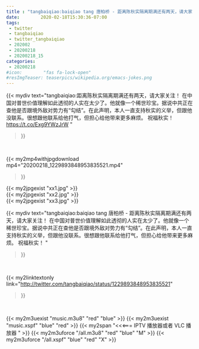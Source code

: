 ```yaml
---
title : "tangbaiqiao:baiqiao tang 唐柏桥 - 距离陈秋实隔离期满还有两天，请大家关注！ 在中国对普世价值理解如此透彻的人实在太少了。他就像一个稀世珍宝。据说中共正在查他是否跟境外敌对势力有“勾结”。在此声明，本人一直支持秋实的义举，但跟他没联系。很想跟他联系给他打气，但担心给他带来更多麻烦。 祝福秋实！ "
date:        2020-02-18T15:30:36-07:00
tags:
 - twitter
 - tangbaiqiao
 - twitter_tangbaiqiao
 - 202002
 - 20200218
 - 20200218_15
categories:
 - 20200218
#icon:        "fas fa-lock-open"
#resImgTeaser: teaserpics/wikipedia.org/emacs-jokes.png
---
```


{{< mydiv text="tangbaiqiao:距离陈秋实隔离期满还有两天，请大家关注！ 在中国对普世价值理解如此透彻的人实在太少了。他就像一个稀世珍宝。据说中共正在查他是否跟境外敌对势力有“勾结”。在此声明，本人一直支持秋实的义举，但跟他没联系。很想跟他联系给他打气，但担心给他带来更多麻烦。 祝福秋实！ https://t.co/Exg9YWzJrW "
>}}
<br>


{{< my2mp4withjpgdownload mp4="20200218_1229893848953835521.mp4"
>}}

{{< my2jpgexist "xx1.jpg" >}}<br>
{{< my2jpgexist "xx2.jpg" >}}<br>
{{< my2jpgexist "xx3.jpg" >}}<br>



{{< mydiv text="tangbaiqiao:baiqiao tang 唐柏桥 - 距离陈秋实隔离期满还有两天，请大家关注！ 在中国对普世价值理解如此透彻的人实在太少了。他就像一个稀世珍宝。据说中共正在查他是否跟境外敌对势力有“勾结”。在此声明，本人一直支持秋实的义举，但跟他没联系。很想跟他联系给他打气，但担心给他带来更多麻烦。 祝福秋实！ "
>}}
<br>

{{< my2linktextonly link="http://twitter.com/tangbaiqiao/status/1229893848953835521"
>}}


<br>

{{< my2m3uexist "music.m3u8" "red"  "blue" >}} {{< my2m3uexist "music.xspf" "blue" "red"  >}} {{< my2span "<<<=== IPTV 播放器或者 VLC 播放器 " >}} {{< my2m3uforce "/all.m3u8" "red"  "blue" "M" >}} {{< my2m3uforce "/all.xspf" "blue" "red"  "X" >}} 

